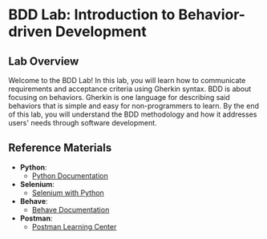 # BDD Lab: Introduction to Behavior-driven Development

## Lab Overview

Welcome to the BDD Lab! In this lab, you will learn how to communicate requirements and acceptance criteria using Gherkin syntax. BDD is about focusing on behaviors. Gherkin is one language for describing said behaviors that is simple and easy for non-programmers to learn.
By the end of this lab, you will understand the BDD methodology and how it addresses users' needs through software development.

## Reference Materials
- **Python**:
  * [Python Documentation](https://docs.python.org/3/)
- **Selenium**:
  * [Selenium with Python](https://selenium-python.readthedocs.io/)
- **Behave**:
  * [Behave Documentation](https://behave.readthedocs.io/en/latest/)
- **Postman**:
  * [Postman Learning Center](https://learning.postman.com/)
